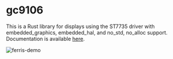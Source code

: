# gc9106

This is a Rust library for displays using the ST7735 driver with embedded_graphics, embedded_hal, and no_std, no_alloc support. Documentation is available [here](https://docs.rs/gc9106).

![ferris-demo](https://i.imgur.com/T1086fn.jpg)
